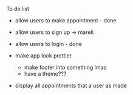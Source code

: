 To do list

- allow users to make appointment - done
- allow users to sign up -> marek
- allow users to login - done
- make app look prettier

  - make footer into something lmao
  - have a theme???

- display all appointments that a user as made
